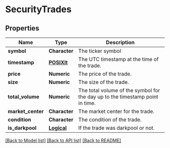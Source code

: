 # SecurityTrades

[//]: # (CLASS:IntrinioSDK::SecurityTrades)

[//]: # (KIND:object)

## Properties

[//]: # (START_DEFINITION)

Name | Type | Description
------------ | ------------- | -------------
**symbol** | **Character** | The ticker symbol &nbsp;
**timestamp** | [**POSIXlt**](POSIXlt.md) | The UTC timestamp at the time of the trade. &nbsp;
**price** | **Numeric** | The price of the trade. &nbsp;
**size** | **Numeric** | The size of the trade. &nbsp;
**total_volume** | **Numeric** | The total volume of the symbol for the day up to the timestamp point in time. &nbsp;
**market_center** | **Character** | The market center for the trade. &nbsp;
**condition** | **Character** | The condition of the trade. &nbsp;
**is_darkpool** | [**Logical**](Logical.md) | If the trade was darkpool or not. &nbsp;

[//]: # (END_DEFINITION)


[//]: # (CONTAINED_CLASS:IntrinioSDK::POSIXlt)


[//]: # (CONTAINED_CLASS:IntrinioSDK::Logical)


[[Back to Model list]](../README.md#documentation-for-models) [[Back to API list]](../README.md#documentation-for-api-endpoints) [[Back to README]](../README.md)


